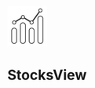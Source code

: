 [![](https://github.com/Vignesh0196/StocksView/blob/main/stocksview_.jpg)](https://github.com/Vignesh0196/StocksView)
# StocksView
